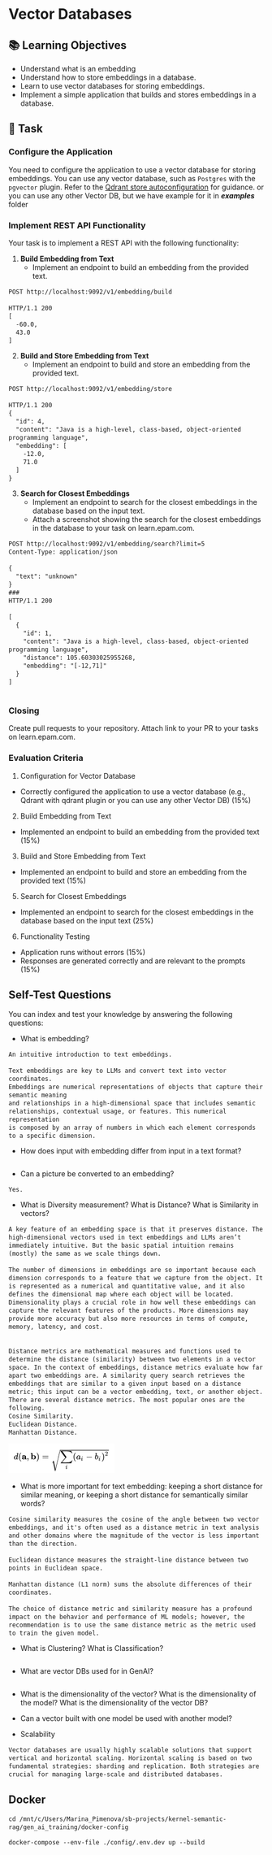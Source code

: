 # Vector Databases

## 📚 Learning Objectives
- Understand what is an embedding
- Understand how to store embeddings in a database.
- Learn to use vector databases for storing embeddings.
- Implement a simple application that builds and stores embeddings in a database.

## 📑 Task

### Configure the Application
You need to configure the application to use a vector database for storing embeddings. You can use any vector database, such as `Postgres` with the `pgvector` plugin.
Refer to the [Qdrant store autoconfiguration](https://github.com/qdrant/java-client?tab=readme-ov-file) for guidance. or you can use any other Vector DB, but we have example for it in _**examples**_ folder

### Implement REST API Functionality
Your task is to implement a REST API with the following functionality:

1. **Build Embedding from Text**
    - Implement an endpoint to build an embedding from the provided text.
```text
POST http://localhost:9092/v1/embedding/build

HTTP/1.1 200 
[
  -60.0,
  43.0
]
```
2. **Build and Store Embedding from Text**
    - Implement an endpoint to build and store an embedding from the provided text.
````text
POST http://localhost:9092/v1/embedding/store

HTTP/1.1 200 
{
  "id": 4,
  "content": "Java is a high-level, class-based, object-oriented programming language",
  "embedding": [
    -12.0,
    71.0
  ]
}
````
3. **Search for Closest Embeddings**
    - Implement an endpoint to search for the closest embeddings in the database based on the input text.
    - Attach a screenshot showing the search for the closest embeddings in the database to your task on learn.epam.com.
```text
POST http://localhost:9092/v1/embedding/search?limit=5
Content-Type: application/json

{
  "text": "unknown"
}
###
HTTP/1.1 200 

[
  {
    "id": 1,
    "content": "Java is a high-level, class-based, object-oriented programming language",
    "distance": 105.60303025955268,
    "embedding": "[-12,71]"
  }
]


```
### Closing
Create pull requests to your repository.
Attach link to your PR to your tasks on learn.epam.com.

### Evaluation Criteria
1. Configuration for Vector Database
- Correctly configured the application to use a vector database (e.g., Qdrant with qdrant plugin or you can use any other Vector DB) (15%)

2. Build Embedding from Text
- Implemented an endpoint to build an embedding from the provided text (15%)

3. Build and Store Embedding from Text
- Implemented an endpoint to build and store an embedding from the provided text (15%)

5. Search for Closest Embeddings
- Implemented an endpoint to search for the closest embeddings in the database based on the input text (25%)

6. Functionality Testing
- Application runs without errors (15%)
- Responses are generated correctly and are relevant to the prompts (15%)

## Self-Test Questions
You can index and test your knowledge by answering the following questions:
- What is embedding?
```text
An intuitive introduction to text embeddings.

Text embeddings are key to LLMs and convert text into vector coordinates.
Embeddings are numerical representations of objects that capture their semantic meaning 
and relationships in a high-dimensional space that includes semantic relationships, contextual usage, or features. This numerical representation 
is composed by an array of numbers in which each element corresponds to a specific dimension.
``` 
- How does input with embedding differ from input in a text format?
```text

```
- Can a picture be converted to an embedding?
```text
Yes.
```
- What is Diversity measurement? What is Distance? What is Similarity in vectors?
```text
A key feature of an embedding space is that it preserves distance. The high-dimensional vectors used in text embeddings and LLMs aren’t immediately intuitive. But the basic spatial intuition remains (mostly) the same as we scale things down.

The number of dimensions in embeddings are so important because each dimension corresponds to a feature that we capture from the object. It is represented as a numerical and quantitative value, and it also defines the dimensional map where each object will be located.
Dimensionality plays a crucial role in how well these embeddings can capture the relevant features of the products. More dimensions may provide more accuracy but also more resources in terms of compute, memory, latency, and cost.


Distance metrics are mathematical measures and functions used to determine the distance (similarity) between two elements in a vector space. In the context of embeddings, distance metrics evaluate how far apart two embeddings are. A similarity query search retrieves the embeddings that are similar to a given input based on a distance metric; this input can be a vector embedding, text, or another object. There are several distance metrics. The most popular ones are the following.
Cosine Similarity.
Euclidean Distance.
Manhattan Distance.

```
 ![img.png](img.png)
- What is more important for text embedding: keeping a short distance for similar meaning, or keeping a short distance for semantically similar words?
```text
Cosine similarity measures the cosine of the angle between two vector embeddings, and it's often used as a distance metric in text analysis and other domains where the magnitude of the vector is less important than the direction.

Euclidean distance measures the straight-line distance between two points in Euclidean space.

Manhattan distance (L1 norm) sums the absolute differences of their coordinates.

The choice of distance metric and similarity measure has a profound impact on the behavior and performance of ML models; however, the recommendation is to use the same distance metric as the metric used to train the given model.

``` 
- What is Clustering? What is Classification?
```text

``` 
- What are vector DBs used for in GenAI?
```text

``` 

- What is the dimensionality of the vector? What is the dimensionality of the model? What is the dimensionality of the vector DB?
- Can a vector built with one model be used with another model?

- Scalability
```text
Vector databases are usually highly scalable solutions that support vertical and horizontal scaling. Horizontal scaling is based on two fundamental strategies: sharding and replication. Both strategies are crucial for managing large-scale and distributed databases.

``` 
## Docker
```shell
cd /mnt/c/Users/Marina_Pimenova/sb-projects/kernel-semantic-rag/gen_ai_training/docker-config
``` 
```shell
docker-compose --env-file ./config/.env.dev up --build
```